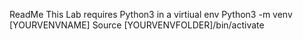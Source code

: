 ReadMe
This Lab requires Python3 in a virtiual env
Python3 -m venv [YOURVENVNAME]
Source [YOURVENVFOLDER]/bin/activate
